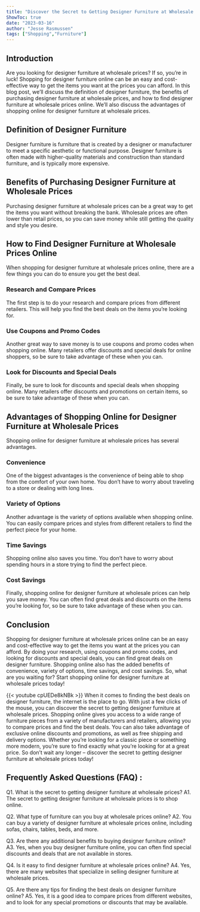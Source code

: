 ```yaml
---
title: "Discover the Secret to Getting Designer Furniture at Wholesale Prices - Online!"
ShowToc: true 
date: "2023-03-16"
author: "Jesse Rasmussen" 
tags: ["Shopping","Furniture"]
---
```

## Introduction
Are you looking for designer furniture at wholesale prices? If so, you’re in luck! Shopping for designer furniture online can be an easy and cost-effective way to get the items you want at the prices you can afford. In this blog post, we’ll discuss the definition of designer furniture, the benefits of purchasing designer furniture at wholesale prices, and how to find designer furniture at wholesale prices online. We’ll also discuss the advantages of shopping online for designer furniture at wholesale prices. 

## Definition of Designer Furniture
Designer furniture is furniture that is created by a designer or manufacturer to meet a specific aesthetic or functional purpose. Designer furniture is often made with higher-quality materials and construction than standard furniture, and is typically more expensive. 

## Benefits of Purchasing Designer Furniture at Wholesale Prices
Purchasing designer furniture at wholesale prices can be a great way to get the items you want without breaking the bank. Wholesale prices are often lower than retail prices, so you can save money while still getting the quality and style you desire. 

## How to Find Designer Furniture at Wholesale Prices Online
When shopping for designer furniture at wholesale prices online, there are a few things you can do to ensure you get the best deal. 

### Research and Compare Prices
The first step is to do your research and compare prices from different retailers. This will help you find the best deals on the items you’re looking for. 

### Use Coupons and Promo Codes
Another great way to save money is to use coupons and promo codes when shopping online. Many retailers offer discounts and special deals for online shoppers, so be sure to take advantage of these when you can. 

### Look for Discounts and Special Deals
Finally, be sure to look for discounts and special deals when shopping online. Many retailers offer discounts and promotions on certain items, so be sure to take advantage of these when you can. 

## Advantages of Shopping Online for Designer Furniture at Wholesale Prices
Shopping online for designer furniture at wholesale prices has several advantages. 

### Convenience
One of the biggest advantages is the convenience of being able to shop from the comfort of your own home. You don’t have to worry about traveling to a store or dealing with long lines. 

### Variety of Options
Another advantage is the variety of options available when shopping online. You can easily compare prices and styles from different retailers to find the perfect piece for your home. 

### Time Savings
Shopping online also saves you time. You don’t have to worry about spending hours in a store trying to find the perfect piece. 

### Cost Savings
Finally, shopping online for designer furniture at wholesale prices can help you save money. You can often find great deals and discounts on the items you’re looking for, so be sure to take advantage of these when you can. 

## Conclusion
Shopping for designer furniture at wholesale prices online can be an easy and cost-effective way to get the items you want at the prices you can afford. By doing your research, using coupons and promo codes, and looking for discounts and special deals, you can find great deals on designer furniture. Shopping online also has the added benefits of convenience, variety of options, time savings, and cost savings. So, what are you waiting for? Start shopping online for designer furniture at wholesale prices today!

{{< youtube cpUEDe8kNBk >}} 
When it comes to finding the best deals on designer furniture, the internet is the place to go. With just a few clicks of the mouse, you can discover the secret to getting designer furniture at wholesale prices. Shopping online gives you access to a wide range of furniture pieces from a variety of manufacturers and retailers, allowing you to compare prices and find the best deals. You can also take advantage of exclusive online discounts and promotions, as well as free shipping and delivery options. Whether you’re looking for a classic piece or something more modern, you’re sure to find exactly what you’re looking for at a great price. So don’t wait any longer – discover the secret to getting designer furniture at wholesale prices today!

## Frequently Asked Questions (FAQ) :
Q1. What is the secret to getting designer furniture at wholesale prices? 
A1. The secret to getting designer furniture at wholesale prices is to shop online.

Q2. What type of furniture can you buy at wholesale prices online? 
A2. You can buy a variety of designer furniture at wholesale prices online, including sofas, chairs, tables, beds, and more.

Q3. Are there any additional benefits to buying designer furniture online? 
A3. Yes, when you buy designer furniture online, you can often find special discounts and deals that are not available in stores.

Q4. Is it easy to find designer furniture at wholesale prices online? 
A4. Yes, there are many websites that specialize in selling designer furniture at wholesale prices.

Q5. Are there any tips for finding the best deals on designer furniture online? 
A5. Yes, it is a good idea to compare prices from different websites, and to look for any special promotions or discounts that may be available.


